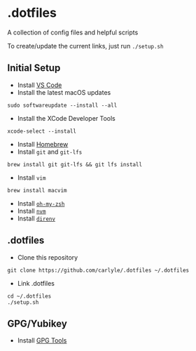 # .dotfiles

A collection of config files and helpful scripts

To create/update the current links, just run `./setup.sh`

## Initial Setup

* Install [VS Code](https://code.visualstudio.com/)
* Install the latest macOS updates
```
sudo softwareupdate --install --all
```
* Install the XCode Developer Tools
```
xcode-select --install
```
* Install [Homebrew](https://brew.sh/)
* Install `git` and `git-lfs`
```
brew install git git-lfs && git lfs install
```
* Install `vim`
```
brew install macvim
```
* Install [`oh-my-zsh`](https://github.com/robbyrussell/oh-my-zsh)
* Install [`nvm`](https://github.com/creationix/nvm)
* Install [`direnv`](https://github.com/direnv/direnv)

## .dotfiles

* Clone this repository
```
git clone https://github.com/carlyle/.dotfiles ~/.dotfiles
```
* Link .dotfiles
```
cd ~/.dotfiles
./setup.sh
```

## GPG/Yubikey

* Install [GPG Tools](https://gpgtools.org/)
